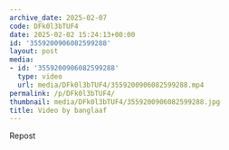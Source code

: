 ```yaml
---
archive_date: 2025-02-07
code: DFk0l3bTUF4
date: 2025-02-02 15:24:13+00:00
id: '3559200906082599288'
layout: post
media:
- id: '3559200906082599288'
  type: video
  url: media/DFk0l3bTUF4/3559200906082599288.mp4
permalink: /p/DFk0l3bTUF4/
thumbnail: media/DFk0l3bTUF4/3559200906082599288.jpg
title: Video by banglaaf
---
```


Repost